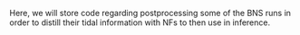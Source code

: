 Here, we will store code regarding postprocessing some of the BNS runs in order to distill their tidal information with NFs to then use in inference. 